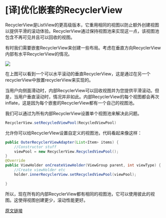 # [译]优化嵌套的RecyclerView

RecyclerView是ListView的更高级版本，它重用相同的视图以防止额外创建视图以提供平滑的滚动体验。RecyclerView通过保持视图池来实现这一点，该视图池包含不再可见并且可以回收的视图。

有时我们需要嵌套RecyclerView来创建一些布局。考虑在垂直方向RecyclerView内部有水平RecyclerView的情况。

![](http://p6uvwa6u4.bkt.clouddn.com/img/1_GaK-wOYjrrVSA_vKOof-Aw.jpeg)

在上图可以看到一个可以水平滚动的垂直RecyclerView，这是通过在另一个recyclerView中放置recyclerView来实现的。

当用户向侧面滑动时，内部RecyclerView可以回收视图并为您提供平滑滚动。但是，当用户垂直滚动时，情况并非如此。内部RecyclerView的每个视图都会再次inflate，这是因为每个嵌套的RecyclerView都有一个自己的视图池。

我们可以通过为所有内部RecyclerView设置单个视图池来解决此问题。

```java
RecyclerView.setRecycledViewPool(RecycledViewPool)
```

允许你可以给RecyclerVIew设置自定义的视图池，代码看起来像这样：

```java
public OuterRecyclerViewAdapter(List<Item> items) {
    //Constructor stuff
    viewPool = new RecyclerView.RecycledViewPool();
}
@Override
public ViewHolder onCreateViewHolder(ViewGroup parent, int viewType) {
    //Create viewHolder etc
    holder.innerRecyclerView.setRecycledViewPool(viewPool);
    
}
```

所以，现在所有的内部RecyclerView都有相同的视图池，它可以使用彼此的视图。这使得视图创建更少，滚动性能更好。

[原文链接](https://medium.com/@mgn524/optimizing-nested-recyclerview-a9b7830a4ba7)

